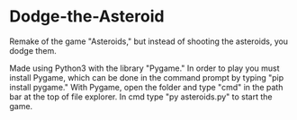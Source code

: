 # Dodge-the-Asteroid
Remake of the game "Asteroids," but instead of shooting the asteroids, you dodge them.

Made using Python3 with the library "Pygame." In order to play you must install Pygame, which can be done in the command prompt by typing "pip install pygame." With Pygame, open the folder and type "cmd" in the path bar at the top of file explorer. In cmd type "py asteroids.py" to start the game.
